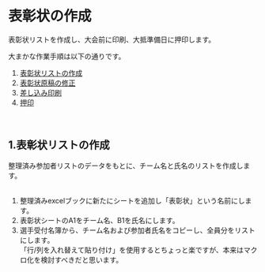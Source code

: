 # 表彰状の作成  

表彰状リストを作成し、大会前に印刷、大抵準備日に押印します。  

大まかな作業手順は以下の通りです。  
1. [表彰状リストの作成](#1.表彰状リストの作成)  
2. [表彰状原稿の修正](#2.表彰状原稿の修正)  
3. [差し込み印刷](#3.差し込み印刷)
4. [押印](#4.押印)

<br>

## 1.表彰状リストの作成

整理済み参加者リストのデータをもとに、チーム名と氏名のリストを作成します。  
<br>

1. 整理済みexcelブックに新たにシートを追加し「表彰状」という名前にします。  
2. 表彰状シートのA1をチーム名、B1を氏名にします。 
3. 選手受付名簿から、チーム名および参加者氏名をコピーし、全員分をリストにします。<br>「行/列を入れ替えて貼り付け」を使用するとちょっと楽ですが、本来はマクロ化を検討すべきだと思います。

